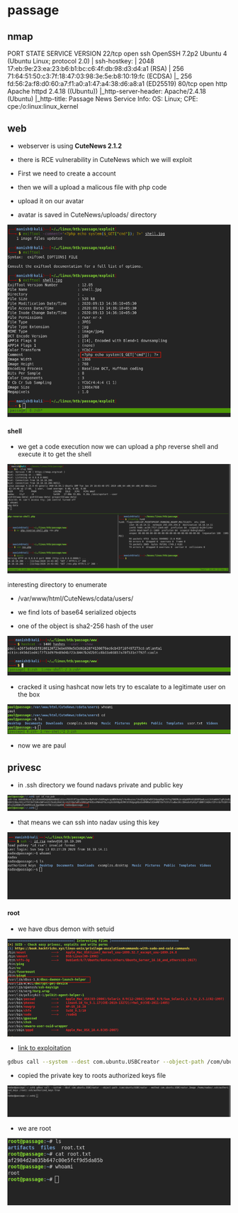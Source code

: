 # passage



## nmap

PORT   STATE SERVICE VERSION
22/tcp open  ssh     OpenSSH 7.2p2 Ubuntu 4 (Ubuntu Linux; protocol 2.0)
| ssh-hostkey: 
|   2048 17:eb:9e:23:ea:23:b6:b1:bc:c6:4f:db:98:d3:d4:a1 (RSA)
|   256 71:64:51:50:c3:7f:18:47:03:98:3e:5e:b8:10:19:fc (ECDSA)
|_  256 fd:56:2a:f8:d0:60:a7:f1:a0:a1:47:a4:38:d6:a8:a1 (ED25519)
80/tcp open  http    Apache httpd 2.4.18 ((Ubuntu))
|_http-server-header: Apache/2.4.18 (Ubuntu)
|_http-title: Passage News
Service Info: OS: Linux; CPE: cpe:/o:linux:linux_kernel



## web

- webserver is using **CuteNews 2.1.2**
- there is RCE vulnerability in CuteNews which we will exploit



- First we need to create a account

- then we will a upload a malicous file with php code
- upload it on our avatar 
- avatar is saved in CuteNews/uploads/ directory

![image-20200913143645911](passage.assets/image-20200913143645911.png)



#### shell

- we get a code execution now we can upload a php reverse shell and execute it to get the shell

![image-20200913144507314](passage.assets/image-20200913144507314.png)

interesting directory to enumerate

- /var/www/html/CuteNews/cdata/users/

- we find lots of base64 serialized objects
- one of the object is sha2-256 hash of the user

![image-20200913155221457](passage.assets/image-20200913155221457.png)



- cracked it using hashcat now lets try to escalate to a legitimate user on the box

![image-20200913155347318](passage.assets/image-20200913155347318.png)

- now we are paul





## privesc

- in .ssh directory we found nadavs private and public key

![image-20200913155551146](passage.assets/image-20200913155551146.png)



- that means we can ssh into nadav using this key

![image-20200913155721543](passage.assets/image-20200913155721543.png)





#### root

- we have dbus demon with setuid

![image-20200913161305671](passage.assets/image-20200913161305671.png)

- [link to exploitation](https://unit42.paloaltonetworks.com/usbcreator-d-bus-privilege-escalation-in-ubuntu-desktop/)



```bash
gdbus call --system --dest com.ubuntu.USBCreator --object-path /com/ubuntu/USBCreator --method com.ubuntu.USBCreator.Image /home/nadav/.ssh/authorized_keys /root/.ssh/authorized_keys true
```

- copied the private key to roots authorized keys file

![image-20200913162037074](passage.assets/image-20200913162037074.png)



- we are root

![image-20200913162120407](passage.assets/image-20200913162120407.png)

